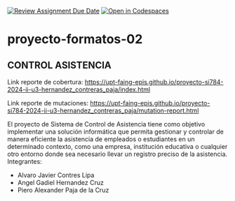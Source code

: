 [![Review Assignment Due Date](https://classroom.github.com/assets/deadline-readme-button-22041afd0340ce965d47ae6ef1cefeee28c7c493a6346c4f15d667ab976d596c.svg)](https://classroom.github.com/a/-i7BWR5S)
[![Open in Codespaces](https://classroom.github.com/assets/launch-codespace-2972f46106e565e64193e422d61a12cf1da4916b45550586e14ef0a7c637dd04.svg)](https://classroom.github.com/open-in-codespaces?assignment_repo_id=17274511)
# proyecto-formatos-02

## **CONTROL ASISTENCIA**

Link reporte de cobertura:
https://upt-faing-epis.github.io/proyecto-si784-2024-ii-u3-hernandez_contreras_paja/index.html

Link reporte de mutaciones: 
https://upt-faing-epis.github.io/proyecto-si784-2024-ii-u3-hernandez_contreras_paja/mutation-report.html

El proyecto de Sistema de Control de Asistencia tiene como objetivo implementar una solución informática que permita gestionar y controlar de manera eficiente la asistencia de empleados o estudiantes en un determinado contexto, como una empresa, institución educativa o cualquier otro entorno donde sea necesario llevar un registro preciso de la asistencia. Integrantes:

* Alvaro Javier Contres Lipa
* Angel Gadiel Hernandez Cruz
* Piero Alexander Paja de la Cruz